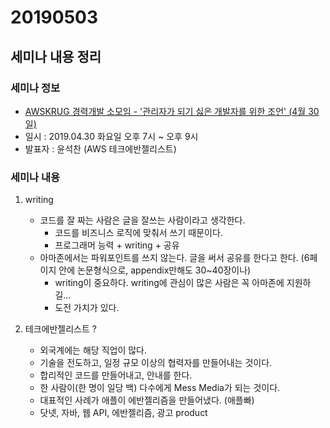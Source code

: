 # 20190503
## 세미나 내용 정리
### 세미나 정보
- [AWSKRUG 경력개발 소모임 - '관리자가 되기 싫은 개발자를 위한 조언' (4월 30일)](https://www.meetup.com/ko-KR/awskrug/events/249623607/)
- 일시 : 2019.04.30 화요일 오후 7시 ~ 오후 9시
- 발표자 : 윤석찬 (AWS 테크에반젤리스트)

### 세미나 내용
1. writing
    - 코드를 잘 짜는 사람은 글을 잘쓰는 사람이라고 생각한다.
        - 코드를 비즈니스 로직에 맞춰서 쓰기 때문이다.
        - 프로그래머 능력 + writing + 공유 
    - 아마존에서는 파워포인트를 쓰지 않는다. 글을 써서 공유를 한다고 한다. (6페이지 안에 논문형식으로, appendix만해도 30~40장이나)
        - writing이 중요하다. writing에 관심이 많은 사람은 꼭 아마존에 지원하길...
        - 도전 가치가 있다.

1. 테크에반젤리스트 ?
    - 외국계에는 해당 직업이 많다.
    - 기술을 전도하고, 일정 규모 이상의 협력자를 만들어내는 것이다. 
    - 합리적인 코드를 만들어내고, 안내를 한다.
    - 한 사람이(한 명이 일당 백) 다수에게 Mess Media가 되는 것이다.
    - 대표적인 사례가 애플이 에반젤리즘을 만들어냈다. (애플빠)
    - 닷넷, 자바, 웹 API, 에반젤리즘, 광고 product
    